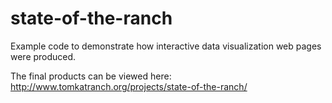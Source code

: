 # state-of-the-ranch
Example code to demonstrate how interactive data visualization web pages were produced. 

The final products can be viewed here: http://www.tomkatranch.org/projects/state-of-the-ranch/
